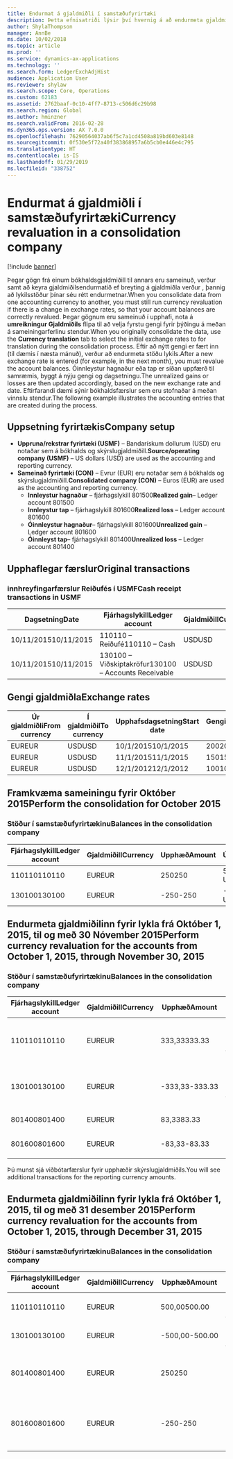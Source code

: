```yaml
---
title: Endurmat á gjaldmiðli í samstæðufyrirtæki
description: Þetta efnisatriði lýsir því hvernig á að endurmeta gjaldmiðil í samstæðufyrirtæki.
author: ShylaThompson
manager: AnnBe
ms.date: 10/02/2018
ms.topic: article
ms.prod: ''
ms.service: dynamics-ax-applications
ms.technology: ''
ms.search.form: LedgerExchAdjHist
audience: Application User
ms.reviewer: shylaw
ms.search.scope: Core, Operations
ms.custom: 62183
ms.assetid: 2762baaf-0c10-4ff7-8713-c506d6c29b98
ms.search.region: Global
ms.author: hminzner
ms.search.validFrom: 2016-02-28
ms.dyn365.ops.version: AX 7.0.0
ms.openlocfilehash: 76290564037ab6f5c7a1cd4508a819bd603e8148
ms.sourcegitcommit: 0f530e5f72a40f383868957a6b5cb0e446e4c795
ms.translationtype: HT
ms.contentlocale: is-IS
ms.lasthandoff: 01/29/2019
ms.locfileid: "338752"
---
```

# <a name="currency-revaluation-in-a-consolidation-company"></a><span data-ttu-id="2b39f-103">Endurmat á gjaldmiðli í samstæðufyrirtæki</span><span class="sxs-lookup"><span data-stu-id="2b39f-103">Currency revaluation in a consolidation company</span></span>

[!include [banner](../includes/banner.md)]

<span data-ttu-id="2b39f-104">Þegar gögn frá einum bókhaldsgjaldmiðill til annars eru sameinuð, verður samt að keyra gjaldmiðilsendurmatið ef breyting á gjaldmiðla verður , þannig að lykilsstöður þínar séu rétt endurmetnar.</span><span class="sxs-lookup"><span data-stu-id="2b39f-104">When you consolidate data from one accounting currency to another, you must still run currency revaluation if there is a change in exchange rates, so that your account balances  are correctly revalued.</span></span> <span data-ttu-id="2b39f-105">Þegar gögnum eru sameinuð í upphafi, nota á **umreikningur Gjaldmiðils** flipa til að velja fyrstu gengi fyrir þýðingu á meðan á sameiningarferlinu stendur.</span><span class="sxs-lookup"><span data-stu-id="2b39f-105">When you originally consolidate the data, use the **Currency translation** tab to select the initial exchange rates to for translation during the consolidation process.</span></span> <span data-ttu-id="2b39f-106">Eftir að nýtt gengi er fært inn (til dæmis í næsta mánuð), verður að endurmeta stöðu lykils.</span><span class="sxs-lookup"><span data-stu-id="2b39f-106">After a new exchange rate is entered (for example, in the next month), you must revalue the account balances.</span></span> <span data-ttu-id="2b39f-107">Óinnleystur hagnaður eða tap er síðan uppfærð til samræmis, byggt á nýju gengi og dagsetningu.</span><span class="sxs-lookup"><span data-stu-id="2b39f-107">The unrealized gains or losses are then updated accordingly, based on the new exchange rate and date.</span></span> <span data-ttu-id="2b39f-108">Eftirfarandi dæmi sýnir bókhaldsfærslur sem eru stofnaðar á meðan vinnslu stendur.</span><span class="sxs-lookup"><span data-stu-id="2b39f-108">The following example illustrates the accounting entries that are created during the process.</span></span>

## <a name="company-setup"></a><span data-ttu-id="2b39f-109">Uppsetning fyrirtækis</span><span class="sxs-lookup"><span data-stu-id="2b39f-109">Company setup</span></span>
-   <span data-ttu-id="2b39f-110">**Uppruna/rekstrar fyrirtæki (USMF)** – Bandarískum dollurum (USD) eru notaðar sem á bókhalds og skýrslugjaldmiðill.</span><span class="sxs-lookup"><span data-stu-id="2b39f-110">**Source/operating company (USMF)** – US dollars (USD) are used as the accounting and reporting currency.</span></span>
-   <span data-ttu-id="2b39f-111">**Sameinað fyrirtæki (CON)** – Evrur (EUR) eru notaðar sem á bókhalds og skýrslugjaldmiðill.</span><span class="sxs-lookup"><span data-stu-id="2b39f-111">**Consolidated company (CON)** – Euros (EUR) are used as the accounting and reporting currency.</span></span>
    -   <span data-ttu-id="2b39f-112">**Innleystur hagnaður** – fjárhagslykill 801500</span><span class="sxs-lookup"><span data-stu-id="2b39f-112">**Realized gain**– Ledger account 801500</span></span>
    -   <span data-ttu-id="2b39f-113">**Innleystur tap** – fjárhagslykill 801600</span><span class="sxs-lookup"><span data-stu-id="2b39f-113">**Realized loss** – Ledger account 801600</span></span>
    -   <span data-ttu-id="2b39f-114">**Óinnleystur hagnaður**– fjárhagslykill 801600</span><span class="sxs-lookup"><span data-stu-id="2b39f-114">**Unrealized gain** – Ledger account 801600</span></span>
    -   <span data-ttu-id="2b39f-115">**Óinnleyst tap**– fjárhagslykill 801400</span><span class="sxs-lookup"><span data-stu-id="2b39f-115">**Unrealized loss** – Ledger account 801400</span></span>

## <a name="original-transactions"></a><span data-ttu-id="2b39f-116">Upphaflegar færslur</span><span class="sxs-lookup"><span data-stu-id="2b39f-116">Original transactions</span></span>
### <a name="cash-receipt-transactions-in-usmf"></a><span data-ttu-id="2b39f-117">innhreyfingarfærslur Reiðufés í USMF</span><span class="sxs-lookup"><span data-stu-id="2b39f-117">Cash receipt transactions in USMF</span></span>

| <span data-ttu-id="2b39f-118">Dagsetning</span><span class="sxs-lookup"><span data-stu-id="2b39f-118">Date</span></span>       | <span data-ttu-id="2b39f-119">Fjárhagslykill</span><span class="sxs-lookup"><span data-stu-id="2b39f-119">Ledger account</span></span>               | <span data-ttu-id="2b39f-120">Gjaldmiðill</span><span class="sxs-lookup"><span data-stu-id="2b39f-120">Currency</span></span> | <span data-ttu-id="2b39f-121">Upphæð</span><span class="sxs-lookup"><span data-stu-id="2b39f-121">Amount</span></span> |
|------------|------------------------------|----------|--------|
| <span data-ttu-id="2b39f-122">10/11/2015</span><span class="sxs-lookup"><span data-stu-id="2b39f-122">10/11/2015</span></span> | <span data-ttu-id="2b39f-123">110110 – Reiðufé</span><span class="sxs-lookup"><span data-stu-id="2b39f-123">110110 – Cash</span></span>                | <span data-ttu-id="2b39f-124">USD</span><span class="sxs-lookup"><span data-stu-id="2b39f-124">USD</span></span>      | <span data-ttu-id="2b39f-125">500</span><span class="sxs-lookup"><span data-stu-id="2b39f-125">500</span></span>    |
| <span data-ttu-id="2b39f-126">10/11/2015</span><span class="sxs-lookup"><span data-stu-id="2b39f-126">10/11/2015</span></span> | <span data-ttu-id="2b39f-127">130100 – Viðskiptakröfur</span><span class="sxs-lookup"><span data-stu-id="2b39f-127">130100 – Accounts Receivable</span></span> | <span data-ttu-id="2b39f-128">USD</span><span class="sxs-lookup"><span data-stu-id="2b39f-128">USD</span></span>      | <span data-ttu-id="2b39f-129">-500</span><span class="sxs-lookup"><span data-stu-id="2b39f-129">-500</span></span>   |

## <a name="exchange-rates"></a><span data-ttu-id="2b39f-130">Gengi gjaldmiðla</span><span class="sxs-lookup"><span data-stu-id="2b39f-130">Exchange rates</span></span>

| <span data-ttu-id="2b39f-131">Úr gjaldmiðli</span><span class="sxs-lookup"><span data-stu-id="2b39f-131">From currency</span></span> | <span data-ttu-id="2b39f-132">Í gjaldmiðil</span><span class="sxs-lookup"><span data-stu-id="2b39f-132">To currency</span></span> | <span data-ttu-id="2b39f-133">Upphafsdagsetning</span><span class="sxs-lookup"><span data-stu-id="2b39f-133">Start date</span></span> | <span data-ttu-id="2b39f-134">Gengi</span><span class="sxs-lookup"><span data-stu-id="2b39f-134">Exchange rate</span></span> |
|---------------|-------------|------------|---------------|
| <span data-ttu-id="2b39f-135">EUR</span><span class="sxs-lookup"><span data-stu-id="2b39f-135">EUR</span></span>           | <span data-ttu-id="2b39f-136">USD</span><span class="sxs-lookup"><span data-stu-id="2b39f-136">USD</span></span>         | <span data-ttu-id="2b39f-137">10/1/2015</span><span class="sxs-lookup"><span data-stu-id="2b39f-137">10/1/2015</span></span>  | <span data-ttu-id="2b39f-138">200</span><span class="sxs-lookup"><span data-stu-id="2b39f-138">200</span></span>           |
| <span data-ttu-id="2b39f-139">EUR</span><span class="sxs-lookup"><span data-stu-id="2b39f-139">EUR</span></span>           | <span data-ttu-id="2b39f-140">USD</span><span class="sxs-lookup"><span data-stu-id="2b39f-140">USD</span></span>         | <span data-ttu-id="2b39f-141">11/1/2015</span><span class="sxs-lookup"><span data-stu-id="2b39f-141">11/1/2015</span></span>  | <span data-ttu-id="2b39f-142">150</span><span class="sxs-lookup"><span data-stu-id="2b39f-142">150</span></span>           |
| <span data-ttu-id="2b39f-143">EUR</span><span class="sxs-lookup"><span data-stu-id="2b39f-143">EUR</span></span>           | <span data-ttu-id="2b39f-144">USD</span><span class="sxs-lookup"><span data-stu-id="2b39f-144">USD</span></span>         | <span data-ttu-id="2b39f-145">12/1/2012</span><span class="sxs-lookup"><span data-stu-id="2b39f-145">12/1/2012</span></span>  | <span data-ttu-id="2b39f-146">100</span><span class="sxs-lookup"><span data-stu-id="2b39f-146">100</span></span>           |

## <a name="perform-the-consolidation-for-october-2015"></a><span data-ttu-id="2b39f-147">Framkvæma sameiningu fyrir Október 2015</span><span class="sxs-lookup"><span data-stu-id="2b39f-147">Perform the consolidation for October 2015</span></span>
### <a name="balances-in-the-consolidation-company"></a><span data-ttu-id="2b39f-148">Stöður í samstæðufyrirtækinu</span><span class="sxs-lookup"><span data-stu-id="2b39f-148">Balances in the consolidation company</span></span>

| <span data-ttu-id="2b39f-149">Fjárhagslykill</span><span class="sxs-lookup"><span data-stu-id="2b39f-149">Ledger account</span></span> | <span data-ttu-id="2b39f-150">Gjaldmiðill</span><span class="sxs-lookup"><span data-stu-id="2b39f-150">Currency</span></span> | <span data-ttu-id="2b39f-151">Upphæð</span><span class="sxs-lookup"><span data-stu-id="2b39f-151">Amount</span></span> | <span data-ttu-id="2b39f-152">Útreikningur</span><span class="sxs-lookup"><span data-stu-id="2b39f-152">Calculation</span></span>    |
|----------------|----------|--------|----------------|
| <span data-ttu-id="2b39f-153">110110</span><span class="sxs-lookup"><span data-stu-id="2b39f-153">110110</span></span>         | <span data-ttu-id="2b39f-154">EUR</span><span class="sxs-lookup"><span data-stu-id="2b39f-154">EUR</span></span>      | <span data-ttu-id="2b39f-155">250</span><span class="sxs-lookup"><span data-stu-id="2b39f-155">250</span></span>    | <span data-ttu-id="2b39f-156">500 USD × 50%</span><span class="sxs-lookup"><span data-stu-id="2b39f-156">500 USD × 50%</span></span>  |
| <span data-ttu-id="2b39f-157">130100</span><span class="sxs-lookup"><span data-stu-id="2b39f-157">130100</span></span>         | <span data-ttu-id="2b39f-158">EUR</span><span class="sxs-lookup"><span data-stu-id="2b39f-158">EUR</span></span>      | <span data-ttu-id="2b39f-159">-250</span><span class="sxs-lookup"><span data-stu-id="2b39f-159">-250</span></span>   | <span data-ttu-id="2b39f-160">-500 USD × 50%</span><span class="sxs-lookup"><span data-stu-id="2b39f-160">-500 USD × 50%</span></span> |

## <a name="perform-currency-revaluation-for-the-accounts-from-october-1-2015-through-november-30-2015"></a><span data-ttu-id="2b39f-161">Endurmeta gjaldmiðilinn fyrir lykla frá Október 1, 2015, til og með 30 Nóvember 2015</span><span class="sxs-lookup"><span data-stu-id="2b39f-161">Perform currency revaluation for the accounts from October 1, 2015, through November 30, 2015</span></span>
### <a name="balances-in-the-consolidation-company"></a><span data-ttu-id="2b39f-162">Stöður í samstæðufyrirtækinu</span><span class="sxs-lookup"><span data-stu-id="2b39f-162">Balances in the consolidation company</span></span>

| <span data-ttu-id="2b39f-163">Fjárhagslykill</span><span class="sxs-lookup"><span data-stu-id="2b39f-163">Ledger account</span></span> | <span data-ttu-id="2b39f-164">Gjaldmiðill</span><span class="sxs-lookup"><span data-stu-id="2b39f-164">Currency</span></span> | <span data-ttu-id="2b39f-165">Upphæð</span><span class="sxs-lookup"><span data-stu-id="2b39f-165">Amount</span></span>  | <span data-ttu-id="2b39f-166">Útreikningur</span><span class="sxs-lookup"><span data-stu-id="2b39f-166">Calculation</span></span>                        |
|----------------|----------|---------|------------------------------------|
| <span data-ttu-id="2b39f-167">110110</span><span class="sxs-lookup"><span data-stu-id="2b39f-167">110110</span></span>         | <span data-ttu-id="2b39f-168">EUR</span><span class="sxs-lookup"><span data-stu-id="2b39f-168">EUR</span></span>      | <span data-ttu-id="2b39f-169">333,33</span><span class="sxs-lookup"><span data-stu-id="2b39f-169">333.33</span></span>  | <span data-ttu-id="2b39f-170">Upprunaleg upphæð uppá 500 × 66,6667%</span><span class="sxs-lookup"><span data-stu-id="2b39f-170">Original amount of 500 × 66.6667%</span></span>  |
| <span data-ttu-id="2b39f-171">130100</span><span class="sxs-lookup"><span data-stu-id="2b39f-171">130100</span></span>         | <span data-ttu-id="2b39f-172">EUR</span><span class="sxs-lookup"><span data-stu-id="2b39f-172">EUR</span></span>      | <span data-ttu-id="2b39f-173">-333,33</span><span class="sxs-lookup"><span data-stu-id="2b39f-173">-333.33</span></span> | <span data-ttu-id="2b39f-174">Upprunaleg upphæð uppá -500 × 66,6667%</span><span class="sxs-lookup"><span data-stu-id="2b39f-174">Original amount of -500 × 66.6667%</span></span> |
| <span data-ttu-id="2b39f-175">801400</span><span class="sxs-lookup"><span data-stu-id="2b39f-175">801400</span></span>         | <span data-ttu-id="2b39f-176">EUR</span><span class="sxs-lookup"><span data-stu-id="2b39f-176">EUR</span></span>      | <span data-ttu-id="2b39f-177">83,33</span><span class="sxs-lookup"><span data-stu-id="2b39f-177">83.33</span></span>   | <span data-ttu-id="2b39f-178">333,33 – 250</span><span class="sxs-lookup"><span data-stu-id="2b39f-178">333.33 – 250</span></span>                       |
| <span data-ttu-id="2b39f-179">801600</span><span class="sxs-lookup"><span data-stu-id="2b39f-179">801600</span></span>         | <span data-ttu-id="2b39f-180">EUR</span><span class="sxs-lookup"><span data-stu-id="2b39f-180">EUR</span></span>      | <span data-ttu-id="2b39f-181">-83,33</span><span class="sxs-lookup"><span data-stu-id="2b39f-181">-83.33</span></span>  | <span data-ttu-id="2b39f-182">-333,33 – (-250)</span><span class="sxs-lookup"><span data-stu-id="2b39f-182">-333.33 – (-250)</span></span>                   |

<span data-ttu-id="2b39f-183">Þú munst sjá viðbótarfærslur fyrir upphæðir skýrslugjaldmiðils.</span><span class="sxs-lookup"><span data-stu-id="2b39f-183">You will see additional transactions for the reporting currency amounts.</span></span>

## <a name="perform-currency-revaluation-for-the-accounts-from-october-1-2015-through-december-31-2015"></a><span data-ttu-id="2b39f-184">Endurmeta gjaldmiðilinn fyrir lykla frá Október 1, 2015, til og með 31 desember 2015</span><span class="sxs-lookup"><span data-stu-id="2b39f-184">Perform currency revaluation for the accounts from October 1, 2015, through December 31, 2015</span></span>
### <a name="balances-in-the-consolidation-company"></a><span data-ttu-id="2b39f-185">Stöður í samstæðufyrirtækinu</span><span class="sxs-lookup"><span data-stu-id="2b39f-185">Balances in the consolidation company</span></span>

| <span data-ttu-id="2b39f-186">Fjárhagslykill</span><span class="sxs-lookup"><span data-stu-id="2b39f-186">Ledger account</span></span> | <span data-ttu-id="2b39f-187">Gjaldmiðill</span><span class="sxs-lookup"><span data-stu-id="2b39f-187">Currency</span></span> | <span data-ttu-id="2b39f-188">Upphæð</span><span class="sxs-lookup"><span data-stu-id="2b39f-188">Amount</span></span>  | <span data-ttu-id="2b39f-189">Útreikningur</span><span class="sxs-lookup"><span data-stu-id="2b39f-189">Calculation</span></span>                                          |
|----------------|----------|---------|------------------------------------------------------|
| <span data-ttu-id="2b39f-190">110110</span><span class="sxs-lookup"><span data-stu-id="2b39f-190">110110</span></span>         | <span data-ttu-id="2b39f-191">EUR</span><span class="sxs-lookup"><span data-stu-id="2b39f-191">EUR</span></span>      | <span data-ttu-id="2b39f-192">500,00</span><span class="sxs-lookup"><span data-stu-id="2b39f-192">500.00</span></span>  | <span data-ttu-id="2b39f-193">Upprunaleg upphæð uppá 500 × 1</span><span class="sxs-lookup"><span data-stu-id="2b39f-193">Original amount of 500 × 1</span></span>                           |
| <span data-ttu-id="2b39f-194">130100</span><span class="sxs-lookup"><span data-stu-id="2b39f-194">130100</span></span>         | <span data-ttu-id="2b39f-195">EUR</span><span class="sxs-lookup"><span data-stu-id="2b39f-195">EUR</span></span>      | <span data-ttu-id="2b39f-196">-500,00</span><span class="sxs-lookup"><span data-stu-id="2b39f-196">-500.00</span></span> | <span data-ttu-id="2b39f-197">Upprunaleg upphæð uppá -500 × 1</span><span class="sxs-lookup"><span data-stu-id="2b39f-197">Original amount of -500 × 1</span></span>                          |
| <span data-ttu-id="2b39f-198">801400</span><span class="sxs-lookup"><span data-stu-id="2b39f-198">801400</span></span>         | <span data-ttu-id="2b39f-199">EUR</span><span class="sxs-lookup"><span data-stu-id="2b39f-199">EUR</span></span>      | <span data-ttu-id="2b39f-200">250</span><span class="sxs-lookup"><span data-stu-id="2b39f-200">250</span></span>     | <span data-ttu-id="2b39f-201">500 – 333.33 = 166.67 166.67 + 83.33 = 250</span><span class="sxs-lookup"><span data-stu-id="2b39f-201">500 – 333.33 = 166.67 166.67 + 83.33 = 250</span></span>           |
| <span data-ttu-id="2b39f-202">801600</span><span class="sxs-lookup"><span data-stu-id="2b39f-202">801600</span></span>         | <span data-ttu-id="2b39f-203">EUR</span><span class="sxs-lookup"><span data-stu-id="2b39f-203">EUR</span></span>      | <span data-ttu-id="2b39f-204">-250</span><span class="sxs-lookup"><span data-stu-id="2b39f-204">-250</span></span>    | <span data-ttu-id="2b39f-205">-500 – (-333.33) = -166.67 -166.67 + (-83.33) = -250</span><span class="sxs-lookup"><span data-stu-id="2b39f-205">-500 – (-333.33) = -166.67 -166.67 + (-83.33) = -250</span></span> |





